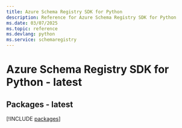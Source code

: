 ```yaml
---
title: Azure Schema Registry SDK for Python
description: Reference for Azure Schema Registry SDK for Python
ms.date: 03/07/2025
ms.topic: reference
ms.devlang: python
ms.service: schemaregistry
---
```

# Azure Schema Registry SDK for Python - latest
## Packages - latest
[!INCLUDE [packages](schema-registry-index.md)]